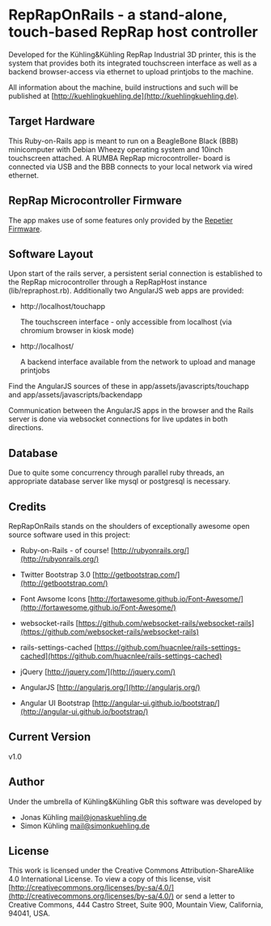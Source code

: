 # RepRapOnRails - a stand-alone, touch-based RepRap host controller

Developed for the Kühling&Kühling RepRap Industrial 3D printer, this is the
system that provides both its integrated touchscreen interface as well as a backend
browser-access via ethernet to upload printjobs to the machine.

All information about the machine, build instructions and such will be published at
[http://kuehlingkuehling.de](http://kuehlingkuehling.de).

## Target Hardware

This Ruby-on-Rails app is meant to run on a BeagleBone Black (BBB) minicomputer with Debian
Wheezy operating system and 10inch touchscreen attached. A RUMBA RepRap microcontroller-
board is connected via USB and the BBB connects to your local network via wired ethernet.

## RepRap Microcontroller Firmware

The app makes use of some features only provided by the [Repetier Firmware](https://github.com/repetier/Repetier-Firmware).

## Software Layout

Upon start of the rails server, a persistent serial connection is established to the RepRap
microcontroller through a RepRapHost instance (lib/repraphost.rb).
Additionally two AngularJS web apps are provided:

* http://localhost/touchapp

  The touchscreen interface  - only accessible from localhost (via chromium browser in
kiosk mode)

* http://localhost/

  A backend interface available from the network to upload and manage printjobs

Find the AngularJS sources of these in app/assets/javascripts/touchapp and app/assets/javascripts/backendapp

Communication between the AngularJS apps in the browser and the Rails server is done via websocket connections for live updates in both directions.

## Database

Due to quite some concurrency through parallel ruby threads, an appropriate database server like mysql or postgresql is necessary.

## Credits

RepRapOnRails stands on the shoulders of exceptionally awesome open source software used in this project:

* Ruby-on-Rails - of course!
  [http://rubyonrails.org/](http://rubyonrails.org/)

* Twitter Bootstrap 3.0 
  [http://getbootstrap.com/](http://getbootstrap.com/)

* Font Awsome Icons
  [http://fortawesome.github.io/Font-Awesome/](http://fortawesome.github.io/Font-Awesome/)

* websocket-rails
  [https://github.com/websocket-rails/websocket-rails](https://github.com/websocket-rails/websocket-rails)

* rails-settings-cached
  [https://github.com/huacnlee/rails-settings-cached](https://github.com/huacnlee/rails-settings-cached)

* jQuery
  [http://jquery.com/](http://jquery.com/)

* AngularJS
  [http://angularjs.org/](http://angularjs.org/)

* Angular UI Bootstrap
  [http://angular-ui.github.io/bootstrap/](http://angular-ui.github.io/bootstrap/)

## Current Version

v1.0

## Author

Under the umbrella of Kühling&Kühling GbR this software was developed by

* Jonas Kühling <mail@jonaskuehling.de>
* Simon Kühling <mail@simonkuehling.de>

## License

This work is licensed under the Creative Commons
Attribution-ShareAlike 4.0 International License. 
To view a copy of this license, visit 
[http://creativecommons.org/licenses/by-sa/4.0/](http://creativecommons.org/licenses/by-sa/4.0/) or 
send a letter to Creative Commons, 444 Castro Street,
Suite 900, Mountain View, California, 94041, USA.
